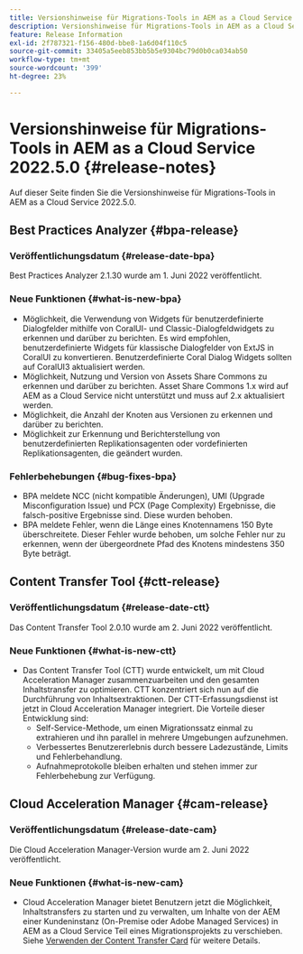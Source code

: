 ```yaml
---
title: Versionshinweise für Migrations-Tools in AEM as a Cloud Service 2022.5.0
description: Versionshinweise für Migrations-Tools in AEM as a Cloud Service 2022.5.0
feature: Release Information
exl-id: 2f787321-f156-480d-bbe8-1a6d04f110c5
source-git-commit: 33405a5eeb853bb5b5e9304bc79d0b0ca034ab50
workflow-type: tm+mt
source-wordcount: '399'
ht-degree: 23%

---
```


# Versionshinweise für Migrations-Tools in AEM as a Cloud Service 2022.5.0 {#release-notes}

Auf dieser Seite finden Sie die Versionshinweise für Migrations-Tools in AEM as a Cloud Service 2022.5.0.

## Best Practices Analyzer {#bpa-release}

### Veröffentlichungsdatum {#release-date-bpa}

Best Practices Analyzer 2.1.30 wurde am 1. Juni 2022 veröffentlicht.

### Neue Funktionen {#what-is-new-bpa}

* Möglichkeit, die Verwendung von Widgets für benutzerdefinierte Dialogfelder mithilfe von CoralUI- und Classic-Dialogfeldwidgets zu erkennen und darüber zu berichten. Es wird empfohlen, benutzerdefinierte Widgets für klassische Dialogfelder von ExtJS in CoralUI zu konvertieren. Benutzerdefinierte Coral Dialog Widgets sollten auf CoralUI3 aktualisiert werden.
* Möglichkeit, Nutzung und Version von Assets Share Commons zu erkennen und darüber zu berichten. Asset Share Commons 1.x wird auf AEM as a Cloud Service nicht unterstützt und muss auf 2.x aktualisiert werden.
* Möglichkeit, die Anzahl der Knoten aus Versionen zu erkennen und darüber zu berichten.
* Möglichkeit zur Erkennung und Berichterstellung von benutzerdefinierten Replikationsagenten oder vordefinierten Replikationsagenten, die geändert wurden.

### Fehlerbehebungen {#bug-fixes-bpa}

* BPA meldete NCC (nicht kompatible Änderungen), UMI (Upgrade Misconfiguration Issue) und PCX (Page Complexity) Ergebnisse, die falsch-positive Ergebnisse sind. Diese wurden behoben.
* BPA meldete Fehler, wenn die Länge eines Knotennamens 150 Byte überschreitete. Dieser Fehler wurde behoben, um solche Fehler nur zu erkennen, wenn der übergeordnete Pfad des Knotens mindestens 350 Byte beträgt.

## Content Transfer Tool {#ctt-release}

### Veröffentlichungsdatum {#release-date-ctt}

Das Content Transfer Tool 2.0.10 wurde am 2. Juni 2022 veröffentlicht.

### Neue Funktionen {#what-is-new-ctt}

* Das Content Transfer Tool (CTT) wurde entwickelt, um mit Cloud Acceleration Manager zusammenzuarbeiten und den gesamten Inhaltstransfer zu optimieren. CTT konzentriert sich nun auf die Durchführung von Inhaltsextraktionen. Der CTT-Erfassungsdienst ist jetzt in Cloud Acceleration Manager integriert. Die Vorteile dieser Entwicklung sind:
   * Self-Service-Methode, um einen Migrationssatz einmal zu extrahieren und ihn parallel in mehrere Umgebungen aufzunehmen.
   * Verbessertes Benutzererlebnis durch bessere Ladezustände, Limits und Fehlerbehandlung.
   * Aufnahmeprotokolle bleiben erhalten und stehen immer zur Fehlerbehebung zur Verfügung.

## Cloud Acceleration Manager {#cam-release}

### Veröffentlichungsdatum {#release-date-cam}

Die Cloud Acceleration Manager-Version wurde am 2. Juni 2022 veröffentlicht.

### Neue Funktionen {#what-is-new-cam}

* Cloud Acceleration Manager bietet Benutzern jetzt die Möglichkeit, Inhaltstransfers zu starten und zu verwalten, um Inhalte von der AEM einer Kundeninstanz (On-Premise oder Adobe Managed Services) in AEM as a Cloud Service Teil eines Migrationsprojekts zu verschieben. Siehe [Verwenden der Content Transfer Card](https://experienceleague.adobe.com/docs/experience-manager-cloud-service/content/migration-journey/cloud-acceleration-manager/using-cam/cam-implementation-phase.html#content-transfer) für weitere Details.
